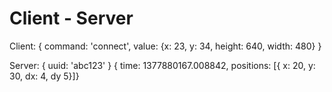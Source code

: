 Client - Server
===============

Client:
    { command: 'connect', value: {x: 23, y: 34, height: 640, width: 480} }

Server:
    { uuid: 'abc123' }
    { time: 1377880167.008842, positions: [{ x: 20, y: 30, dx: 4, dy 5}]}

